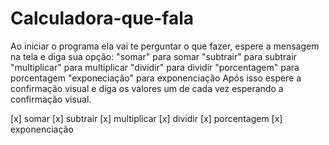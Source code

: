 # Calculadora-que-fala
Ao iniciar o programa ela vai te perguntar o que fazer, espere a mensagem na tela e diga sua opção:
    "somar" para somar
    "subtrair" para subtrair
    "multiplicar" para multiplicar
    "dividir" para dividir
    "porcentagem" para porcentagem
    "exponeciação" para exponenciação
Após isso espere a confirmação visual e diga os valores um de cada vez esperando a confirmação visual.

[x] somar
[x] subtrair
[x] multiplicar
[x] dividir
[x] porcentagem
[x] exponenciação

